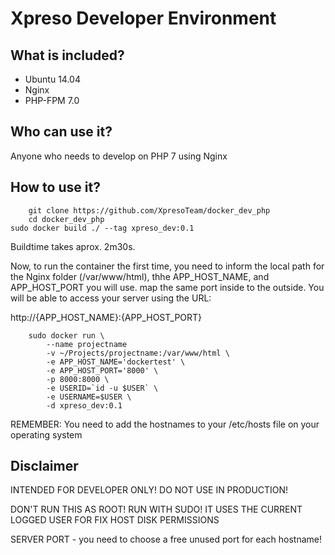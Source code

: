 Xpreso Developer Environment
============================

What is included?
-----------------

* Ubuntu 14.04
* Nginx
* PHP-FPM 7.0

Who can use it?
-----------------

Anyone who needs to develop on PHP 7 using Nginx

How to use it?
-----------------

        git clone https://github.com/XpresoTeam/docker_dev_php
        cd docker_dev_php
	sudo docker build ./ --tag xpreso_dev:0.1 

Buildtime takes aprox. 2m30s.

Now, to run the container the first time, you need to inform the local path for the Nginx folder
(/var/www/html), thhe APP_HOST_NAME, and APP_HOST_PORT you will use. map the same port inside
to the outside. You will be able to access your server using the URL:

http://{APP_HOST_NAME}:{APP_HOST_PORT}

        sudo docker run \
            --name projectname
            -v ~/Projects/projectname:/var/www/html \
            -e APP_HOST_NAME='dockertest' \
            -e APP_HOST_PORT='8000' \
            -p 8000:8000 \
            -e USERID=`id -u $USER` \
            -e USERNAME=$USER \
            -d xpreso_dev:0.1

REMEMBER: You need to add the hostnames to your /etc/hosts file on your operating system


Disclaimer
-----------------

INTENDED FOR DEVELOPER ONLY! DO NOT USE IN PRODUCTION!

DON'T RUN THIS AS ROOT! RUN WITH SUDO! IT USES THE CURRENT LOGGED USER FOR FIX HOST DISK PERMISSIONS 

SERVER PORT - you need to choose a free unused port for each hostname!


